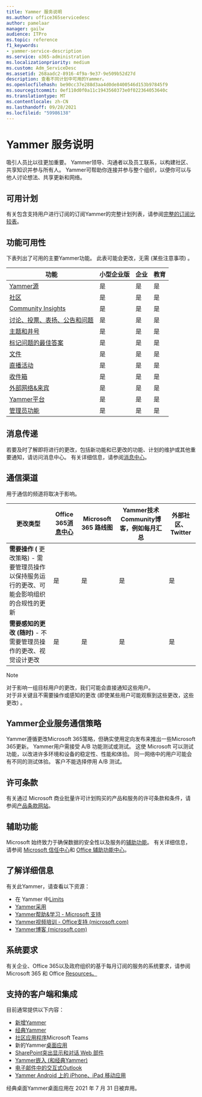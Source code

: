 ```yaml
---
title: Yammer 服务说明
ms.author: office365servicedesc
author: pamelaar
manager: gailw
audience: ITPro
ms.topic: reference
f1_keywords:
- yammer-service-description
ms.service: o365-administration
ms.localizationpriority: medium
ms.custom: Adm_ServiceDesc
ms.assetid: 268aadc2-8916-4f9a-9e37-9e509b52d27d
description: 查看不同计划中可用的Yammer。
ms.openlocfilehash: be90cc37e288d3aa4d0de8400546d153b97845f9
ms.sourcegitcommit: 0ef110d0f0a11c1943560373e0f022364053640c
ms.translationtype: MT
ms.contentlocale: zh-CN
ms.lasthandoff: 09/28/2021
ms.locfileid: "59986138"
---
```

# <a name="yammer-service-description"></a>Yammer 服务说明

吸引人员比以往更加重要。 Yammer领导、沟通者以及员工联系，以构建社区、共享知识并参与所有人。 Yammer可帮助你连接并参与整个组织，以便你可以与他人讨论想法、共享更新和网络。
  
## <a name="available-plans"></a>可用计划
  
有关包含支持用户进行订阅的订阅Yammer的完整计划列表，请参阅[完整的订阅比较表](https://go.microsoft.com/fwlink/?linkid=2139145)。
  
## <a name="feature-availability"></a>功能可用性

下表列出了可用的主要Yammer功能。 此表可能会更改，无需 (某些注意事项) 。

| 功能  | 小型企业版 | 企业 | 教育 |
|---------|---------|---------|---------|
|[Yammer源](https://support.microsoft.com/office/what-s-in-the-yammer-home-and-discovery-feeds-faaadbe1-4e57-4f17-89f1-e546509fba47) | 是     | 是     | 是     |
|[社区](https://support.microsoft.com/office/manage-communities-33f252f7-6241-40e1-8f42-ce1b635176fb) | 是     | 是     | 是     |
|[Community Insights](https://support.microsoft.com/office/view-community-insights-in-yammer-48bc648e-b567-49d7-b2b5-5fea23777c46) | 是     | 是     | 是     |
|[讨论、投票、表扬、公告和问题](https://support.microsoft.com/office/create-polls-praise-announcements-and-questions-in-yammer-4b30c7e0-f915-4c69-9582-ccbbd09a516b) | 是     | 是     | 是     |
|[主题和井号](https://support.microsoft.com/office/use-topics-and-hashtags-in-yammer-98c0a0bb-aad0-45d3-88f1-4f6d12bb1772) | 是     | 是     | 是     |
|[标记问题的最佳答案](https://support.microsoft.com/office/use-questions-and-answers-in-a-yammer-community-a4f1b722-d1bf-42be-a592-7288c7c0b895) | 是     | 是     | 是     |
|[文件](https://support.microsoft.com/office/attach-a-file-or-image-to-a-yammer-conversation-8d2d17f7-8f37-4535-961e-518d751be7e8) | 是     | 是     | 是     |
|[直播活动](https://support.microsoft.com/office/organize-a-live-event-in-yammer-8853cbd0-d3e2-4888-b8c3-6f3df288dec9) | 是     | 是     | 是     |
|[收件箱](https://support.microsoft.com/office/manage-your-yammer-inbox-f1656c47-7043-40f5-970c-3e66ed7a70f1) | 是     | 是     | 是     |
|[外部网络&来宾](/yammer/work-with-external-users/collaborate-guests-external-yammer-community) | 是     | 是     | 是     |
|[Yammer平台](https://developer.microsoft.com/yammer) | 是     | 是     | 是     |
|[管理员功能](/yammer/) | 是     | 是     | 是     |

## <a name="messaging"></a>消息传递

若要及时了解即将进行的更改，包括新功能和已更改的功能、计划的维护或其他重要通知，请访问消息中心。 有关详细信息，请参阅[消息中心](/microsoft-365/admin/manage/message-center)。

## <a name="communication-channels"></a>通信渠道

用于通信的频道将取决于影响。


| 更改类型 | Office 365[消息中心](/microsoft-365/admin/manage/message-center) | Microsoft 365 路线图 | Yammer技术Community博客，例如每月汇总 | 外部社区、Twitter |
|---------|---------|---------|---------|---------|
|**需要操作 (** 更改策略) - 需要管理员操作以保持服务运行的更改、可能会影响组织的合规性的更新 | 是 | 是 | 是 | 是 |
| **需要感知的更改 (随时)** - 不需要管理员操作的更改、视觉设计更改 | 是 | 是 | 是 | 是 |

> [!NOTE]
> 对于影响一组目标用户的更改，我们可能会直接通知这些用户。</br>
> 对于非关键且不需要操作或感知的更改 (即使某些用户可能观察到这些更改，这些更改) 。

## <a name="yammer-enterprise-service-communications-policy"></a>Yammer企业服务通信策略

Yammer遵循更改Microsoft 365策略，但确实[](https://aka.ms/ManageChange)使用定向发布来推出一些Microsoft 365更新。 Yammer用户需接受 A/B 功能测试或测试。 这使 Microsoft 可以测试功能，以改进许多环境和设备的稳定性、性能和体验。 同一网络中的用户可能会有不同的测试体验。 客户不能选择停用 A/B 测试。

## <a name="licensing-terms"></a>许可条款

有关通过 Microsoft 商业批量许可计划购买的产品和服务的许可条款和条件，请参阅[产品条款网站](https://www.microsoft.com/licensing/terms/)。

## <a name="accessibility"></a>辅助功能

Microsoft 始终致力于确保数据的安全性以及服务的[辅助功能](https://www.microsoft.com/trust-center/compliance/accessibility)。 有关详细信息，请参阅 [Microsoft 信任中心](https://www.microsoft.com/trust-center)和 [Office 辅助功能中心](https://support.office.com/article/ecab0fcf-d143-4fe8-a2ff-6cd596bddc6d)。

## <a name="learn-more"></a>了解详细信息

有关此Yammer，请查看以下资源：

- 在 Yammer 中[Limits](/office365/servicedescriptions/yammer-service-description/yammer-limits)
- [Yammer采用](https://adoption.microsoft.com/yammer/)
- [Yammer帮助&学习 - Microsoft 支持](https://support.microsoft.com/yammer)
- [Yammer视频培训 - Office支持 (microsoft.com) ](https://support.microsoft.com/office/yammer-video-training-2c0ce4c6-0a99-466f-bf1b-cbe7ffa9779a)
- [Yammer博客 (microsoft.com) ](https://techcommunity.microsoft.com/t5/yammer-blog/bg-p/YammerBlog)

## <a name="system-requirements"></a>系统要求

有关企业、Office 365以及政府组织的基于每月订阅的服务的系统要求，请参阅 Microsoft 365 和 Office [Resources。](https://products.office.com/office-system-requirements/#Office365forBEG)

## <a name="supported-clients-and-integrations"></a>支持的客户端和集成

目前通常提供以下内容：

- [新增Yammer](https://support.microsoft.com/office/welcome-to-new-yammer-8c749c30-2d17-4153-a3cc-37a70f254681)
- [经典Yammer](https://support.microsoft.com/office/welcome-to-classic-yammer-02ac514e-cf1d-4060-9cde-6038ca812ede)
- [社区应用程序](https://support.microsoft.com/office/use-the-yammer-communities-app-for-microsoft-teams-930c86f1-e1e2-4e45-a66a-ce8faca71a21)Microsoft Teams
- 新的Yammer[桌面应用](https://support.microsoft.com/office/install-the-new-yammer-desktop-app-66ccb412-ca1d-4e43-872c-9705abf11b1b)
- [SharePoint突出显示和对话 Web 部件](https://support.microsoft.com/office/use-a-yammer-web-part-in-sharepoint-online-a53cfa0c-3d09-42c8-a286-1038a81c59da)
- [Yammer嵌入 (和经典Yammer) ](https://developer.yammer.com/docs/new-embed-feed)
- [电子邮件中的交互式Outlook](https://support.microsoft.com/office/work-with-yammer-from-outlook-fd695485-225b-410f-b24a-17f971b46b25)
- [Yammer Android 上的 iPhone、iPad 移动应用](https://support.microsoft.com/office/set-up-new-yammer-on-your-mobile-phone-e52e65ad-14fa-4db9-b8f7-80fe3f6e25a7)

经典桌面Yammer桌面应用在 2021 年 7 月 31 日被弃用。
